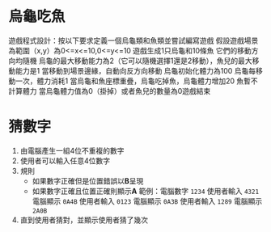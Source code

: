 # 烏龜吃魚
遊戲程式設計：按以下要求定義一個烏龜類和魚類並嘗試編寫遊戲
假設遊戲場景為範圍（x,y）為0<=x<=10,0<=y<=10
遊戲生成1只烏龜和10條魚
它們的移動方向均隨機
烏龜的最大移動能力為2（它可以隨機選擇1還是2移動），魚兒的最大移動能力是1
當移動到場景邊緣，自動向反方向移動
烏龜初始化體力為100
烏龜每移動一次，體力消耗1
當烏龜和魚座標重疊，烏龜吃掉魚，烏龜體力增加20
魚暫不計算體力
當烏龜體力值為0（掛掉）或者魚兒的數量為0遊戲結束


# 猜數字
1. 由電腦產生一組4位不重複的數字
2. 使用者可以輸入任意4位數字
3. 規則
   - 如果數字正確但是位置錯誤以**B**呈現
   - 如果數字正確且位置正確則顯示**A**
範例：電腦數字 `1234`
使用者輸入 `4321` 電腦顯示 `0A4B`
使用者輸入 `0123` 電腦顯示 `0A3B`
使用者輸入 `1289` 電腦顯示 `2A0B`
4. 直到使用者猜對，並顯示使用者猜了幾次
   